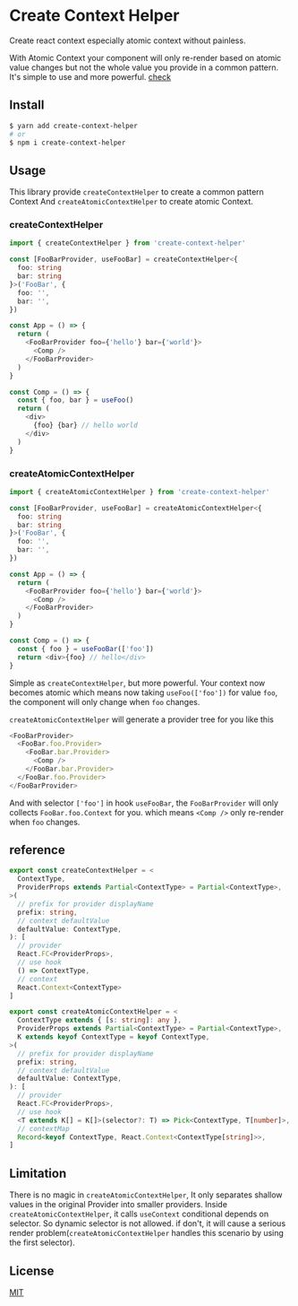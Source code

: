 # Create Context Helper

Create react context especially atomic context without painless.

With Atomic Context your component will only re-render based on atomic value changes but not the whole value you provide in a common pattern. It's simple to use and more powerful. [check](#createAtomicContextHelper)

## Install

```bash
$ yarn add create-context-helper
# or
$ npm i create-context-helper
```

## Usage

This library provide `createContextHelper` to create a common pattern Context And `createAtomicContextHelper` to create atomic Context.

### createContextHelper

```typescript
import { createContextHelper } from 'create-context-helper'

const [FooBarProvider, useFooBar] = createContextHelper<{
  foo: string
  bar: string
}>('FooBar', {
  foo: '',
  bar: '',
})

const App = () => {
  return (
    <FooBarProvider foo={'hello'} bar={'world'}>
      <Comp />
    </FooBarProvider>
  )
}

const Comp = () => {
  const { foo, bar } = useFoo()
  return (
    <div>
      {foo} {bar} // hello world
    </div>
  )
}
```

### createAtomicContextHelper

```typescript
import { createAtomicContextHelper } from 'create-context-helper'

const [FooBarProvider, useFooBar] = createAtomicContextHelper<{
  foo: string
  bar: string
}>('FooBar', {
  foo: '',
  bar: '',
})

const App = () => {
  return (
    <FooBarProvider foo={'hello'} bar={'world'}>
      <Comp />
    </FooBarProvider>
  )
}

const Comp = () => {
  const { foo } = useFooBar(['foo'])
  return <div>{foo} // hello</div>
}
```

Simple as `createContextHelper`, but more powerful. Your context now becomes atomic which means now taking `useFoo(['foo'])` for value `foo`, the component will only change when `foo` changes.

`createAtomicContextHelper` will generate a provider tree for you like this

```typescript
<FooBarProvider>
  <FooBar.foo.Provider>
    <FooBar.bar.Provider>
      <Comp />
    </FooBar.bar.Provider>
  </FooBar.foo.Provider>
</FooBarProvider>
```

And with selector `['foo']` in hook `useFooBar`, the `FooBarProvider` will only collects `FooBar.foo.Context` for you. which means `<Comp />` only re-render when `foo` changes.

## reference

```typescript
export const createContextHelper = <
  ContextType,
  ProviderProps extends Partial<ContextType> = Partial<ContextType>,
>(
  // prefix for provider displayName
  prefix: string,
  // context defaultValue
  defaultValue: ContextType,
): [
  // provider
  React.FC<ProviderProps>,
  // use hook
  () => ContextType,
  // context
  React.Context<ContextType>
]

export const createAtomicContextHelper = <
  ContextType extends { [s: string]: any },
  ProviderProps extends Partial<ContextType> = Partial<ContextType>,
  K extends keyof ContextType = keyof ContextType,
>(
  // prefix for provider displayName
  prefix: string,
  // context defaultValue
  defaultValue: ContextType,
): [
  // provider
  React.FC<ProviderProps>,
  // use hook
  <T extends K[] = K[]>(selector?: T) => Pick<ContextType, T[number]>,
  // contextMap
  Record<keyof ContextType, React.Context<ContextType[string]>>,
]

```

## Limitation

There is no magic in `createAtomicContextHelper`, It only separates shallow values in the original Provider into smaller providers. Inside `createAtomicContextHelper`, it calls `useContext` conditional depends on selector. So dynamic selector is not allowed. if don't, it will cause a serious render problem(`createAtomicContextHelper` handles this scenario by using the first selector).

## License

[MIT](LICENSE)
